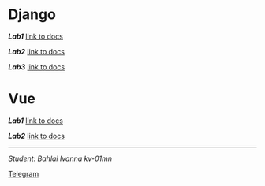 # Django

***Lab1***
[link to docs](https://docs.google.com/document/d/1HTA9cuJOKuYPBeDFeno1vMBNiuWZEi8gm3qZyGKRWSw/edit?usp=sharing)

***Lab2***
[link to docs](https://docs.google.com/document/d/10MrIg_Iu5pYSJB_wHWLh37_9Go0A2fD4PNTEoOAQY7Y/edit?usp=sharing)

***Lab3***
[link to docs](https://docs.google.com/document/d/1dFmEVgYjjjQpX5D8jpAIOXyRfMklgX4yDceWQvRlQsw/edit?usp=sharing)

# Vue

***Lab1***
[link to docs](https://docs.google.com/document/d/1TDjz4JO9oLR1YpIRa-rDPvsW3_Av_2T4U1OnSqn6Oh0/edit?usp=sharing)

***Lab2***
[link to docs](https://docs.google.com/document/d/1FADtQwn4FIUnTkDWxG8s6gkoC0NAmBI576Out7Kf8mk/edit?usp=sharing)

___

_Student_: _Bahlai Ivanna kv-01mn_

[Telegram](https://t.me/I_Purgatory_I)